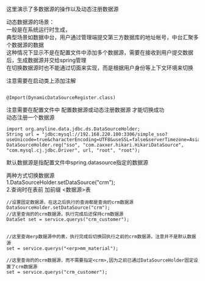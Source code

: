 这里演示了多数据源的操作以及动态注册数据源

动态数据源的场景：  
一般是在系统运行时生成，  
典型场景如数据中台，用户通过管理端提交第三方数据库的地址帐号，中台汇聚多个数据源的数据  
这种情况下显示不是在配置文件中添加多个数据源，需要在接收到用户提交数据后，生成数据源并交给spring管理  
在切换数据源时也不能通过切面来实现，而是根据用户身份等上下文环境来切换  


注意需要在启动类上添加注解
```

@Import(DynamicDataSourceRegister.class)
```

注意需要在配置文件中 配置数据源或动态注册数据源 才能切换成功  
动态注册一个数据源
```
import org.anyline.data.jdbc.ds.DataSourceHolder;
String url = "jdbc:mysql://192.168.220.100:3306/simple_sso?useUnicode=true&characterEncoding=UTF8&useSSL=false&serverTimezone=Asia/Shanghai&allowPublicKeyRetrieval=true";
DataSourceHolder.reg("sso", "com.zaxxer.hikari.HikariDataSource", "com.mysql.cj.jdbc.Driver", url, "root", "root");

```



默认数据源是指配置文件中spring.datasource指定的数据源  



两种方式切换数据源  
1.DataSourceHolder.setDataSource("crm");  
2.查询时在表前 加前缀 <数据源>表  
```
//设置固定数据源，在这之后执行的查询都是查询的crm数据源
DataSourceHolder.setDataSource("crm");
//这里查询的的crm数据源，执行完成后还保持crm数据源
DataSet set = service.querys("crm_customer");


//这里查询erp数据源中的表，执行完成后切换回执行之前的crm数据源，注意并不是默认数据源
set = service.querys("<erp>mm_material");

//这里查询的的crm数据源，而不需要指定<crm>,因为之前已通过DataSourceHolder固定设置了crm数据源
set = service.querys("crm_customer");

```

